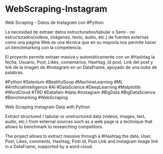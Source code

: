 # WebScraping-Instagram

Web Scraping - Datos de Instagram con #Python

La necesidad de extraer datos estructurados/tabular o Semi - no estructurados(videos, imágenes, texto, audio, etc.) de fuentes externas como una página Web es una técnica que en su mayoría nos permite hacer un benchmarking con la competencia.

El proyecto permite extraer masiva y automáticamente con un #Hashtag la fecha, Usuario, Post, Likes, comentarios, Hashtag ,Id post, Link del post y link de la imagen de #Instagram en un DataFrame, apoyado de una nube de palabras.

#Python #Selenium #BeatifulSoup #MachineLearning #ML #ArtificialIntelligence #AI #DataScience #DeepLearning #Matplotlib #WordCloud #TRD #Datafam #data #instagram #BigData #BigDataScience #Benchmarking #WebScraping

Web Scraping Instagram Data with Python

Extract structured / tabular or unstructured data (videos, images, text, audio, etc.) from external sources such as a web page is a technique that allows to benchmark to researching competitors.

The project allows to extract massive through a #Hashtag the date, User, Post, Likes, comments, Hashtag, Post Id, Post Link and Instagram image link in a DataFrame, supported by a word cloud.
